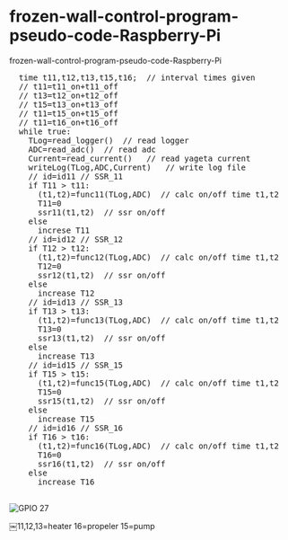 # frozen-wall-control-program-pseudo-code-Raspberry-Pi

frozen-wall-control-program-pseudo-code-Raspberry-Pi

<pre>
  time t11,t12,t13,t15,t16;  // interval times given
  // t11=t11_on+t11_off
  // t13=t12_on+t12_off
  // t15=t13_on+t13_off
  // t11=t15_on+t15_off
  // t11=t16_on+t16_off
  while true:
    TLog=read_logger()  // read logger
    ADC=read_adc()  // read adc
    Current=read_current()   // read yageta current
    writeLog(TLog,ADC,Current)   // write log file
    // id=id11 // SSR_11
    if T11 > t11:
      (t1,t2)=func11(TLog,ADC)  // calc on/off time t1,t2
      T11=0
      ssr11(t1,t2)  // ssr on/off
    else
      increse T11
    // id=id12 // SSR_12
    if T12 > t12:
      (t1,t2)=func12(TLog,ADC)  // calc on/off time t1,t2
      T12=0
      ssr12(t1,t2)  // ssr on/off
    else
      increase T12
    // id=id13 // SSR_13
    if T13 > t13:
      (t1,t2)=func13(TLog,ADC)  // calc on/off time t1,t2
      T13=0
      ssr13(t1,t2)  // ssr on/off
    else
      increase T13
    // id=id15 // SSR_15
    if T15 > t15:
      (t1,t2)=func15(TLog,ADC)  // calc on/off time t1,t2
      T15=0
      ssr15(t1,t2)  // ssr on/off
    else
      increase T15
    // id=id16 // SSR_16
    if T16 > t16:
      (t1,t2)=func16(TLog,ADC)  // calc on/off time t1,t2
      T16=0
      ssr16(t1,t2)  // ssr on/off
    else
      increase T16

</pre>

![GPIO 27](https://github.com/chibaf/rozen-wall-control-program-pseudo-code-Raspberry-Pi/assets/1296728/80a3d6c9-122e-4ed4-9d26-1e6abda28791)

￼11,12,13=heater   16=propeler    15=pump
